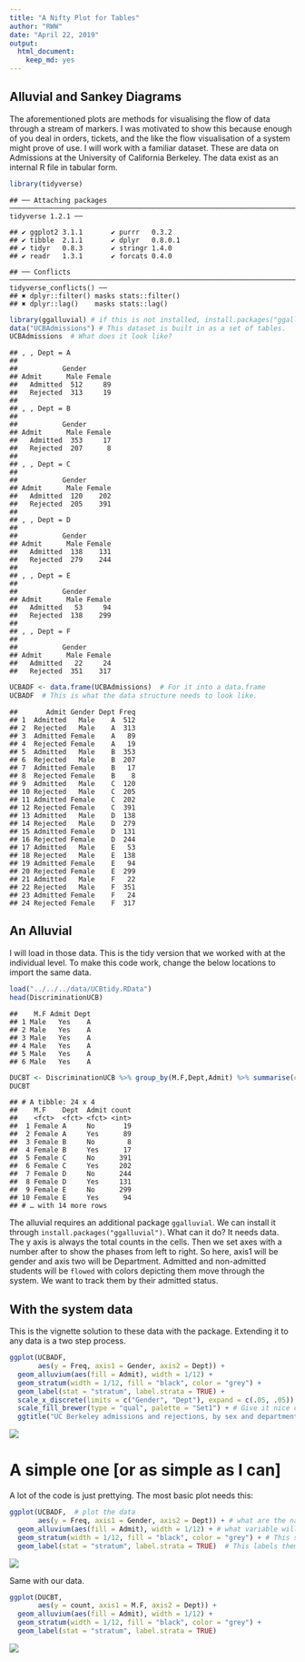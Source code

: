 ```yaml
---
title: "A Nifty Plot for Tables"
author: "RWW"
date: "April 22, 2019"
output:
  html_document:
    keep_md: yes
---
```




## Alluvial and Sankey Diagrams

The aforementioned plots are methods for visualising the flow of data through a stream of markers.  I was motivated to show this because enough of you deal in orders, tickets, and the like the flow visualisation of a system might prove of use.  I will work with a familiar dataset.  These are data on Admissions at the University of California Berkeley.  The data exist as an internal R file in tabular form.


```r
library(tidyverse)
```

```
## ── Attaching packages ─────────────────────────────────────────────────────────────────────────────────────────────────── tidyverse 1.2.1 ──
```

```
## ✔ ggplot2 3.1.1       ✔ purrr   0.3.2  
## ✔ tibble  2.1.1       ✔ dplyr   0.8.0.1
## ✔ tidyr   0.8.3       ✔ stringr 1.4.0  
## ✔ readr   1.3.1       ✔ forcats 0.4.0
```

```
## ── Conflicts ────────────────────────────────────────────────────────────────────────────────────────────────────── tidyverse_conflicts() ──
## ✖ dplyr::filter() masks stats::filter()
## ✖ dplyr::lag()    masks stats::lag()
```

```r
library(ggalluvial) # if this is not installed, install.packages("ggalluvial")
data("UCBAdmissions") # This dataset is built in as a set of tables.
UCBAdmissions  # What does it look like?
```

```
## , , Dept = A
## 
##           Gender
## Admit      Male Female
##   Admitted  512     89
##   Rejected  313     19
## 
## , , Dept = B
## 
##           Gender
## Admit      Male Female
##   Admitted  353     17
##   Rejected  207      8
## 
## , , Dept = C
## 
##           Gender
## Admit      Male Female
##   Admitted  120    202
##   Rejected  205    391
## 
## , , Dept = D
## 
##           Gender
## Admit      Male Female
##   Admitted  138    131
##   Rejected  279    244
## 
## , , Dept = E
## 
##           Gender
## Admit      Male Female
##   Admitted   53     94
##   Rejected  138    299
## 
## , , Dept = F
## 
##           Gender
## Admit      Male Female
##   Admitted   22     24
##   Rejected  351    317
```

```r
UCBADF <- data.frame(UCBAdmissions)  # For it into a data.frame
UCBADF  # This is what the data structure needs to look like.
```

```
##       Admit Gender Dept Freq
## 1  Admitted   Male    A  512
## 2  Rejected   Male    A  313
## 3  Admitted Female    A   89
## 4  Rejected Female    A   19
## 5  Admitted   Male    B  353
## 6  Rejected   Male    B  207
## 7  Admitted Female    B   17
## 8  Rejected Female    B    8
## 9  Admitted   Male    C  120
## 10 Rejected   Male    C  205
## 11 Admitted Female    C  202
## 12 Rejected Female    C  391
## 13 Admitted   Male    D  138
## 14 Rejected   Male    D  279
## 15 Admitted Female    D  131
## 16 Rejected Female    D  244
## 17 Admitted   Male    E   53
## 18 Rejected   Male    E  138
## 19 Admitted Female    E   94
## 20 Rejected Female    E  299
## 21 Admitted   Male    F   22
## 22 Rejected   Male    F  351
## 23 Admitted Female    F   24
## 24 Rejected Female    F  317
```

## An Alluvial

I will load in those data.  This is the tidy version that we worked with at the individual level.  To make this code work, change the below locations to import the same data.


```r
load("../../../data/UCBtidy.RData")
head(DiscriminationUCB)
```

```
##    M.F Admit Dept
## 1 Male   Yes    A
## 2 Male   Yes    A
## 3 Male   Yes    A
## 4 Male   Yes    A
## 5 Male   Yes    A
## 6 Male   Yes    A
```

```r
DUCBT <- DiscriminationUCB %>% group_by(M.F,Dept,Admit) %>% summarise(count = n()) %>% ungroup()
DUCBT
```

```
## # A tibble: 24 x 4
##    M.F    Dept  Admit count
##    <fct>  <fct> <fct> <int>
##  1 Female A     No       19
##  2 Female A     Yes      89
##  3 Female B     No        8
##  4 Female B     Yes      17
##  5 Female C     No      391
##  6 Female C     Yes     202
##  7 Female D     No      244
##  8 Female D     Yes     131
##  9 Female E     No      299
## 10 Female E     Yes      94
## # … with 14 more rows
```


The alluvial requires an additional package `ggalluvial`.  We can install it through `install.packages("ggalluvial")`.  What can it do?  It needs data.  The y axis is always the total counts in the cells.  Then we set axes with a number after to show the phases from left to right.  So here, axis1 will be gender and axis two will be Department.  Admitted and non-admitted students will be `flowed` with colors depicting them move through the system.  We want to track them by their admitted status.

## With the system data

This is the vignette solution to these data with the package.  Extending it to any data is a two step process.


```r
ggplot(UCBADF,
       aes(y = Freq, axis1 = Gender, axis2 = Dept)) +
  geom_alluvium(aes(fill = Admit), width = 1/12) +
  geom_stratum(width = 1/12, fill = "black", color = "grey") +
  geom_label(stat = "stratum", label.strata = TRUE) +
  scale_x_discrete(limits = c("Gender", "Dept"), expand = c(.05, .05)) + # Fix the x axis
  scale_fill_brewer(type = "qual", palette = "Set1") + # Give it nice colors
  ggtitle("UC Berkeley admissions and rejections, by sex and department") # give it a title
```

![](alluvial_files/figure-html/unnamed-chunk-1-1.png)<!-- -->

# A simple one [or as simple as I can]

A lot of the code is just prettying.  The most basic plot needs this:


```r
ggplot(UCBADF,  # plot the data
       aes(y = Freq, axis1 = Gender, axis2 = Dept)) + # what are the named axes
  geom_alluvium(aes(fill = Admit), width = 1/12) + # what variable will fill the paths; Admission here.
  geom_stratum(width = 1/12, fill = "black", color = "grey") + # This set the strata that our people will move through The one 12 is 12 combinations; the two colors here dfine the background and text for the labels.
  geom_label(stat = "stratum", label.strata = TRUE)  # This labels them.
```

![](alluvial_files/figure-html/unnamed-chunk-2-1.png)<!-- -->

Same with our data.


```r
ggplot(DUCBT,
       aes(y = count, axis1 = M.F, axis2 = Dept)) +
  geom_alluvium(aes(fill = Admit), width = 1/12) +
  geom_stratum(width = 1/12, fill = "black", color = "grey") +
  geom_label(stat = "stratum", label.strata = TRUE) 
```

![](alluvial_files/figure-html/unnamed-chunk-3-1.png)<!-- -->


